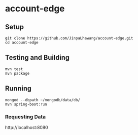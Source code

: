 # account-edge

## Setup

```
git clone https://github.com/JinpaLhawang/account-edge.git
cd account-edge
```

## Testing and Building

```
mvn test
mvn package
```

## Running

```
mongod --dbpath ~/mongodb/data/db/
mvn spring-boot:run
```

### Requesting Data

http://localhost:8080
